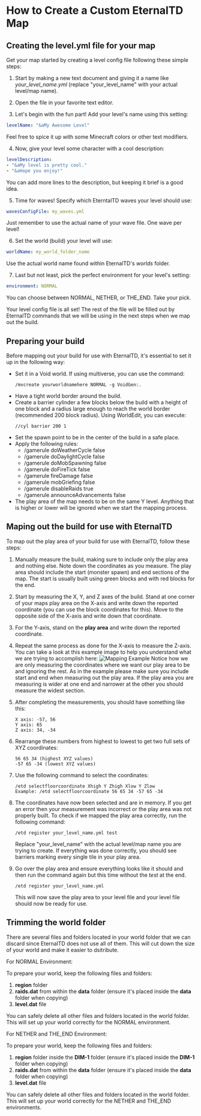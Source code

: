 
# How to Create a Custom EternalTD Map

## Creating the level.yml file for your map

Get your map started by creating a level config file following these simple steps:

1. Start by making a new text document and giving it a name like *your_level_name.yml* (replace "your_level_name" with your actual level/map name).

2. Open the file in your favorite text editor.

3. Let's begin with the fun part! Add your level's name using this setting:
```yaml
levelName: "&aMy Awesome Level"
```
Feel free to spice it up with some Minecraft colors or other text modifiers.

4. Now, give your level some character with a cool description:
```yaml
levelDescription:
- "&aMy level is pretty cool."
- "&aHope you enjoy!"
```
You can add more lines to the description, but keeping it brief is a good idea.

5. Time for waves! Specify which EterntalTD waves your level should use:
```yaml
wavesConfigFile: my_waves.yml
```
Just remember to use the actual name of your wave file. One wave per level!

6. Set the world (build) your level will use:
```yaml
worldName: my_world_folder_name
```
Use the actual world name found within EternalTD's *worlds* folder.

7. Last but not least, pick the perfect environment for your level's setting:
```yaml
environment: NORMAL
```
You can choose between NORMAL, NETHER, or THE_END. Take your pick.

Your level config file is all set! The rest of the file will be filled out by EternalTD commands that we will be using in the next steps when we map out the build.
## Preparing your build
Before mapping out your build for use with EternalTD, it's essential to set it up in the following way:

- Set it in a Void world. If using multiverse, you can use the command:
  ```
  /mvcreate yourworldnamehere NORMAL -g VoidGen:.
  ```
- Have a tight world border around the build.
- Create a barrier cylinder a few blocks below the build with a height of one block and a radius large enough to reach the world border (recommended 200 block radius). Using WorldEdit, you can execute:
  ```
  //cyl barrier 200 1
  ```
- Set the spawn point to be in the center of the build in a safe place.
- Apply the following rules:
    - /gamerule doWeatherCycle false
    - /gamerule doDaylightCycle false
    - /gamerule doMobSpawning false
    - /gamerule doFireTick false
    - /gamerule fireDamage false
    - /gamerule mobGriefing false
    - /gamerule disableRaids true
    - /gamerule announceAdvancements false
- The play area of the map needs to be on the same Y level. Anything that is higher or lower will be ignored when we start the mapping process.
## Maping out the build for use with EternalTD
To map out the play area of your build for use with EternalTD, follow these steps:

1. Manually measure the build, making sure to include only the play area and nothing else. Note down the coordinates as you measure. The play area should include the start (monster spawn) and end sections of the map. The start is usually built using green blocks and with red blocks for the end.

2. Start by measuring the X, Y, and Z axes of the build. Stand at one corner of your maps play area on the X-axis and write down the reported coordinate (you can use the block coordinates for this). Move to the opposite side of the X-axis and write down that coordinate.

3. For the Y-axis, stand on the **play area** and write down the reported coordinate.

4. Repeat the same process as done for the X-axis to measure the Z-axis. You can take a look at this example image to help you understand what we are trying to accomplish here:
   ![Mapping Example](https://i.imgur.com/IZfh2Nt.jpeg)
   Notice how we are only measuring the coordinates where we want our play area to be and ignoring the rest. As in the example please make sure you include start and end when measuring out the play area. If the play area you are measuring is wider at one end and narrower at the other you should measure the widest section.

5. After completing the measurements, you should have something like this:
   ```
   X axis: -57, 56
   Y axis: 65
   Z axis: 34, -34
   ```

6. Rearrange these numbers from highest to lowest to get two full sets of XYZ coordinates:
   ```
   56 65 34 (highest XYZ values)
   -57 65 -34 (lowest XYZ values)
   ```

7. Use the following command to select the coordinates:
   ```
   /etd selectfloorcoordinate Xhigh Y Zhigh Xlow Y Zlow
   Example: /etd selectfloorcoordinate 56 65 34 -57 65 -34
   ```

8. The coordinates have now been selected and are in memory. If you get an error then your measurement was incorrect or the play area was not properly built. To check if we mapped the play area correctly, run the following command:
   ```
   /etd register your_level_name.yml test
   ```
   Replace "your_level_name" with the actual level/map name you are trying to create. If everything was done correctly, you should see barriers marking every single tile in your play area.

9. Go over the play area and ensure everything looks like it should and then run the command again but this time without the *test* at the end.
   ````
   /etd register your_level_name.yml
   ````
   This will now save the play area to your level file and your level file should now be ready for use.
## Trimming the world folder
There are several files and folders located in your world folder that we can discard since EternalTD does not use all of them. This will cut down the size of your world and make it easier to dsitribute.

For NORMAL Environment:

To prepare your world, keep the following files and folders:

1.  **region** folder
2.  **raids.dat** from within the **data** folder (ensure it's placed inside the **data** folder when copying)
3.  **level.dat** file

You can safely delete all other files and folders located in the world folder. This will set up your world correctly for the NORMAL environment.

For NETHER and THE_END Environment:

To prepare your world, keep the following files and folders:

1.  **region** folder inside the **DIM-1** folder (ensure it's placed inside the **DIM-1** folder when copying)
2.  **raids.dat** from within the **data** folder (ensure it's placed inside the **data** folder when copying)
3.  **level.dat** file

You can safely delete all other files and folders located in the world folder. This will set up your world correctly for the NETHER and THE_END environments.